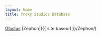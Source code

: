 ```yaml
---
layout: home
title: Proxy Studios Database
---
```


[Gladius](Gladius/)
[Zephon]({{ site.baseurl }}/Zephon/)
